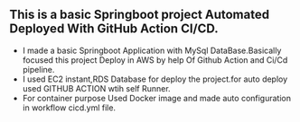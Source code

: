## This is a basic Springboot project Automated Deployed With GitHub Action CI/CD.

* I made a basic Springboot Application with MySql DataBase.Basically focused this project Deploy in AWS by help Of Github
Action and Ci/Cd pipeline.
* I used EC2 instant,RDS Database for deploy the project.for auto deploy used GITHUB ACTION wtih self Runner.
* For container purpose Used Docker image and made auto configuration in workflow cicd.yml file.
